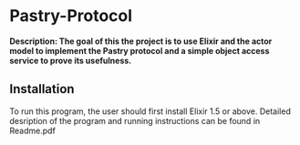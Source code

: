 # Pastry-Protocol

**Description: The goal of this the project is to use Elixir and the actor model to implement the Pastry protocol and a simple object access service to prove its usefulness.**

## Installation

To run this program, the user should first install Elixir 1.5 or above. 
Detailed desription of the program and running instructions can be found in Readme.pdf

